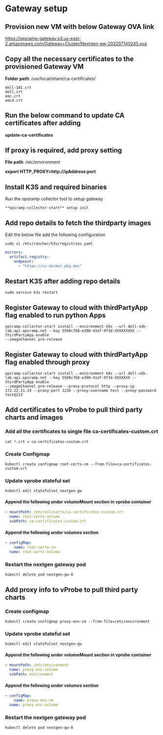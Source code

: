 # Gateway setup


## Provision new VM with below Gateway OVA link

https://opsramp-gateway.s3.us-east-2.amazonaws.com/Gateway+Cluster/Nextgen-gw-202207140245.ova


## Copy all the necessary certificates to the provisioned Gateway VM

**Folder path**: /usr/local/share/ca-certificates/

    dell-101.crt 
    dell.crt 
    emc.crt 
    emcd.crt
  
## Run the below command to update CA certificates after adding

**update-ca-certificates**

## If proxy is required, add proxy setting 

**File path**: /etc/environment

**export HTTP_PROXY=http://ipAddress:port**


## Install K3S and required binaries
Run the opsramp collector tool to setup gateway

```shell
**opsramp-collector-start** setup init
```

## Add repo details to fetch the thirdparty images

Edit the below file add the following configuration

```shell
sudo vi /etc/rancher/k3s/registries.yaml
```

```yaml
mirrors:
  artifact.registry:
    endpoint:
      - "https://us-docker.pkg.dev"
```

## Restart K3S after adding repo details

```shell
sudo service k3s restart
```

## Register Gateway to cloud with thirdPartyApp flag enabled to run python Apps

```shell
opsramp-collector-start install --environment k8s --url dell-sdk-lab.api.opsramp.net --key 5560c768-e390-41ef-9f3d-XXXXXXXXX --thirdPartyApp enable 
--imageChannel pre-release
```

## Register Gateway to cloud with thirdPartyApp flag enabled through proxy

```shell
opsramp-collector-start install --environment k8s --url dell-sdk-lab.api.opsramp.net --key 5560c768-e390-41ef-9f3d-XXXXXXX --thirdPartyApp enable 
--imageChannel pre-release --proxy-protocol http --proxy-ip 172.22.11.33 --proxy-port 1234 --proxy-username test --proxy-password test@123
```

## Add certificates to vProbe to pull third party charts and images

### Add all the certificates to single file  ca-certificates-custom.crt
```shell
cat *.crt > ca-certificates-custom.crt
```

### Create Configmap
```shell
kubectl create configmap root-certs-cm --from-file=ca-certificates-custom.crt
```

### Update vprobe stateful set
```shell
kubectl edit statefulset nextgen-gw
```

#### Append the following under volumeMount section in vprobe container
```yaml
- mountPath: /etc/ssl/certs/ca-certificates-custom.crt
  name: root-certs-volume  
  subPath: ca-certificates-custom.crt
```

#### Append the following under volumes section
```yaml
- configMap:      
    name: root-certs-cm  
  name: root-certs-volume
```

### Restart the nextgen gateway pod
```shell
kubectl delete pod nextgen-gw-0
```

## Add proxy info to vProbe to pull third party charts

### Create configmap 
```shell
kubectl create configmap proxy-env-cm --from-file=/etc/environment
```

### Update vprobe stateful set
```shell
kubectl edit statefulset nextgen-gw
```

#### Append the following under volumeMount section in vprobe container
```yaml
- mountPath: /etc/environment
  name: proxy-env-volume  
  subPath: environment
```

#### Append the following under volumes section
```yaml
- configMap:      
    name: proxy-env-cm  
  name: proxy-env-volume
```
### Restart the nextgen gateway pod
```shell
kubectl delete pod nextgen-gw-0
```
  
 
